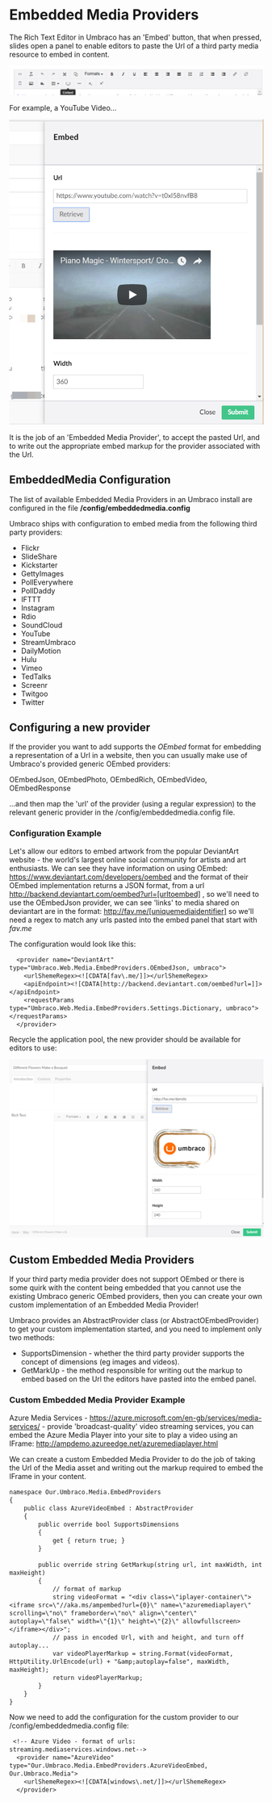 # Embedded Media Providers

The Rich Text Editor in Umbraco has an 'Embed' button, that when pressed, slides open a panel to enable editors to paste the Url of a third party media resource to embed in content.

![The Rich Text Editor Embed Button](images/Embed-Button.png)

For example, a YouTube Video...

![Embedding a music video from YouTube](images/Embed-YouTube.png)

It is the job of an 'Embedded Media Provider', to accept the pasted Url, and to write out the appropriate embed markup for the provider associated with the Url.

## EmbeddedMedia Configuration

The list of available Embedded Media Providers in an Umbraco install are configured in the file **/config/embeddedmedia.config**

Umbraco ships with configuration to embed media from the following third party providers:

* Flickr
* SlideShare
* Kickstarter
* GettyImages
* PollEverywhere
* PollDaddy
* IFTTT
* Instagram
* Rdio
* SoundCloud
* YouTube
* StreamUmbraco
* DailyMotion
* Hulu
* Vimeo
* TedTalks
* Screenr
* Twitgoo
* Twitter

## Configuring a new provider

If the provider you want to add supports the *OEmbed* format for embedding a representation of a Url in a website, then you can usually make use of Umbraco's provided generic OEmbed providers:

OEmbedJson, OEmbedPhoto, OEmbedRich, OEmbedVideo, OEmbedResponse

...and then map the 'url' of the provider (using a regular expression) to the relevant generic provider in the /config/embeddedmedia.config file.

### Configuration Example

Let's allow our editors to embed artwork from the popular DeviantArt website - the world's largest online social community for artists and art enthusiasts. We can see they have information on using OEmbed: https://www.deviantart.com/developers/oembed
and the format of their OEmbed implementation returns a JSON format, from a url http://backend.deviantart.com/oembed?url=[urltoembed] , so we'll need to use the OEmbedJson provider, we can see 'links' to media shared on deviantart are in the format: http://fav.me/[uniquemediaidentifier] so we'll need a regex to match any urls pasted into the embed panel that start with *fav.me*

The configuration would look like this:

      <provider name="DeviantArt" type="Umbraco.Web.Media.EmbedProviders.OEmbedJson, umbraco">
        <urlShemeRegex><![CDATA[fav\.me/]]></urlShemeRegex>
        <apiEndpoint><![CDATA[http://backend.deviantart.com/oembed?url=]]></apiEndpoint>
        <requestParams type="Umbraco.Web.Media.EmbedProviders.Settings.Dictionary, umbraco"></requestParams>
      </provider>

Recycle the application pool, the new provider should be available for editors to use:

![Embeddeding a Media Item from Deviant Art website](images/deviantart-embedded-media.png)

## Custom Embedded Media Providers

If your third party media provider does not support OEmbed or there is some quirk with the content being embedded that you cannot use the existing Umbraco generic OEmbed providers, then you can create your own custom implementation of an Embedded Media Provider!

Umbraco provides an AbstractProvider class (or AbstractOEmbedProvider) to get your custom implementation started, and you need to implement only two methods:

* SupportsDimension - whether the third party provider supports the concept of dimensions (eg images and videos).
* GetMarkUp - the method responsible for writing out the markup to embed based on the Url the editors have pasted into the embed panel.

### Custom Embedded Media Provider Example

Azure Media Services - https://azure.microsoft.com/en-gb/services/media-services/ - provide 'broadcast-quality' video streaming services, you can embed the Azure Media Player into your site to play a video using an IFrame: 
http://ampdemo.azureedge.net/azuremediaplayer.html

We can create a custom Embedded Media Provider to do the job of taking the Url of the Media asset and writing out the markup required to embed the IFrame in your content.

    namespace Our.Umbraco.Media.EmbedProviders
    {
        public class AzureVideoEmbed : AbstractProvider
        {
            public override bool SupportsDimensions
            {
                get { return true; }
            }

            public override string GetMarkup(string url, int maxWidth, int maxHeight)
            {
                // format of markup
                string videoFormat = "<div class=\"iplayer-container\"><iframe src=\"//aka.ms/ampembed?url={0}\" name=\"azuremediaplayer\" scrolling=\"no\" frameborder=\"no\" align=\"center\" autoplay=\"false\" width=\"{1}\" height=\"{2}\" allowfullscreen></iframe></div>";
                // pass in encoded Url, with and height, and turn off autoplay...                
                var videoPlayerMarkup = string.Format(videoFormat, HttpUtility.UrlEncode(url) + "&amp;autoplay=false", maxWidth, maxHeight);
                return videoPlayerMarkup;
            }
        }
    }

Now we need to add the configuration for the custom provider to our /config/embeddedmedia.config file:

     <!-- Azure Video - format of urls: streaming.mediaservices.windows.net-->
      <provider name="AzureVideo" type="Our.Umbraco.Media.EmbedProviders.AzureVideoEmbed, Our.Umbraco.Media">
        <urlShemeRegex><![CDATA[windows\.net/]]></urlShemeRegex>
      </provider>


